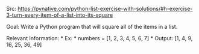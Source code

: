 Src: https://pynative.com/python-list-exercise-with-solutions/#h-exercise-3-turn-every-item-of-a-list-into-its-square

Goal: Write a Python program that will square all of the items in a list.

Relevant Information:
    * Ex:
        * numbers = [1, 2, 3, 4, 5, 6, 7]
        * Output: [1, 4, 9, 16, 25, 36, 49]
